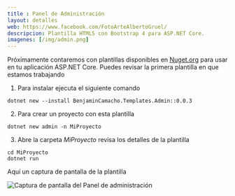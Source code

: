 ```yaml
---
title : Panel de Administración
layout: detalles
web: https://www.facebook.com/FotoArteAlbertoGruel/
descripcion: Plantilla HTML5 con Bootstrap 4 para ASP.NET Core. 
imagenes: [/img/admin.png]
---
```


Próximamente contaremos con plantillas disponibles en [Nuget.org](https://www.nuget.org/packages/BenjaminCamacho.Templates.Admin/) para usar en tu aplicación ASP.NET Core. Puedes revisar la primera plantilla en que estamos trabajando

1. Para instalar ejecuta el siguiente comando

```
dotnet new --install BenjaminCamacho.Templates.Admin::0.0.3
```

2. Para crear un proyecto con esta plantilla

```
dotnet new admin -n MiProyecto
```

3. Abre la carpeta _MiProyecto_ revisa los detalles de la plantilla

```
cd MiProyecto
dotnet run
```

Aquí un captura de pantalla de la plantilla

<img data-src="/img/admin.png" class="lazyload" alt="Captura de pantalla del Panel de administración">
